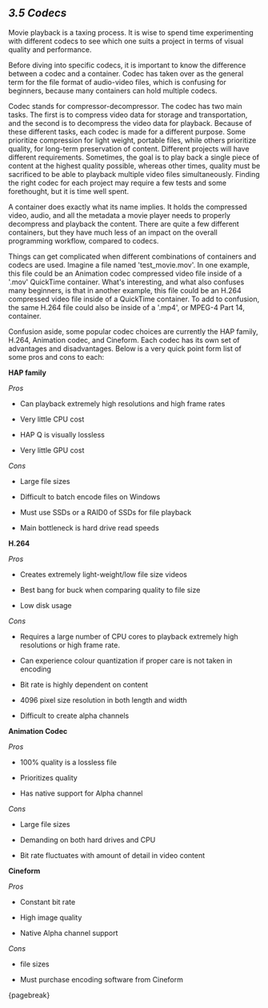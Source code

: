 ## *3.5 Codecs*

Movie playback is a taxing process. It is wise to spend time experimenting with different codecs to see which one suits a project in terms of visual quality and performance.

Before diving into specific codecs, it is important to know the difference between a codec and a container. Codec has taken over as the general term for the file format of audio-video files, which is confusing for beginners, because many containers can hold multiple codecs. 

Codec stands for compressor-decompressor. The codec has two main tasks. The first is to compress video data for storage and transportation, and the second is to decompress the video data for playback. Because of these different tasks, each codec is made for a different purpose. Some prioritize compression for light weight, portable files, while others prioritize quality, for long-term preservation of content. Different projects will have different requirements. Sometimes, the goal is to play back a single piece of content at the highest quality possible, whereas other times, quality must be sacrificed to be able to playback multiple video files simultaneously. Finding the right codec for each project may require a few tests and some forethought, but it is time well spent. 

A container does exactly what its name implies. It holds the compressed video, audio, and all the metadata a movie player needs to properly decompress and playback the content. There are quite a few different containers, but they have much less of an impact on the overall programming workflow, compared to codecs. 

Things can get complicated when different combinations of containers and codecs are used. Imagine a file named 'test\_movie.mov'. In one example, this file could be an Animation codec compressed video file inside of a '.mov' QuickTime container. What's interesting, and what also confuses many beginners, is that in another example, this file could be an H.264 compressed video file inside of a QuickTime container. To add to confusion, the same H.264 file could also be inside of a '.mp4', or MPEG-4 Part 14, container. 

Confusion aside, some popular codec choices are currently the HAP family, H.264, Animation codec, and Cineform. Each codec has its own set of advantages and disadvantages. Below is a very quick point form list of some pros and cons to each:


**HAP family**


*Pros*

* Can playback extremely high resolutions and high frame rates

* Very little CPU cost

* HAP Q is visually lossless

* Very little GPU cost



*Cons*

* Large file sizes

* Difficult to batch encode files on Windows

* Must use SSDs or a RAID0 of SSDs for file playback

* Main bottleneck is hard drive read speeds



**H.264**

*Pros*

* Creates extremely light-weight/low file size videos

* Best bang for buck when comparing quality to file size

* Low disk usage


*Cons*

* Requires a large number of CPU cores to playback extremely high resolutions or high frame rate.

* Can experience colour quantization if proper care is not taken in encoding

* Bit rate is highly dependent on content

* 4096 pixel size resolution in both length and width

* Difficult to create alpha channels


**Animation Codec**

*Pros*

* 100% quality is a lossless file

* Prioritizes quality 

* Has native support for Alpha channel
 

*Cons*

* Large file sizes

* Demanding on both hard drives and CPU

* Bit rate fluctuates with amount of detail in video content



**Cineform**

*Pros*

* Constant bit rate

* High image quality

* Native Alpha channel support


*Cons*
    
* file sizes

* Must purchase encoding software from Cineform

{pagebreak}


